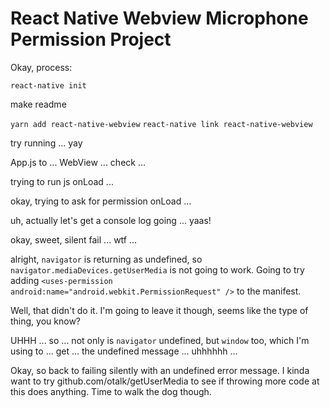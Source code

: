 # React Native Webview Microphone Permission Project

Okay, process:

`react-native init`

make readme

`yarn add react-native-webview`
`react-native link react-native-webview`

try running ... yay

App.js to ... WebView ... check ...

trying to run js onLoad ...

okay, trying to ask for permission onLoad ...

uh, actually let's get a console log going ... yaas!

okay, sweet, silent fail ... wtf ...

alright, `navigator` is returning as undefined, so `navigator.mediaDevices.getUserMedia` is not going to work. Going to try adding `<uses-permission android:name="android.webkit.PermissionRequest" />` to the manifest.

Well, that didn't do it. I'm going to leave it though, seems like the type of thing, you know?

UHHH ... so ... not only is `navigator` undefined, but `window` too, which I'm using to ... get ... the undefined message ... uhhhhhh ...

Okay, so back to failing silently with an undefined error message. I kinda want to try github.com/otalk/getUserMedia to see if throwing more code at this does anything. Time to walk the dog though.
